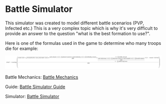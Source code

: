 # Battle Simulator

This simulator was created to model different battle scenarios (PVP, Infected etc.) This is a very complex topic which is why it's very difficult to provide an answer to the question "what is the best formation to use?".

Here is one of the formulas used in the game to determine who many troops die for example:

![Troop Death Formula](tools_battle_simulator_formula.jpg "Troop Death Formula")

Battle Mechanics:
[Battle Mechanics](https://en.ultimate-guide.ovh/fights/battle-mechanics)

Guide:
[Battle Simulator Guide](https://en.ultimate-guide.ovh/fights/battle-simulator)

Simulator:
[Battle Simulator](https://soscompanion.com/State-of-Survival-Building-Time-Resources-Calculator)